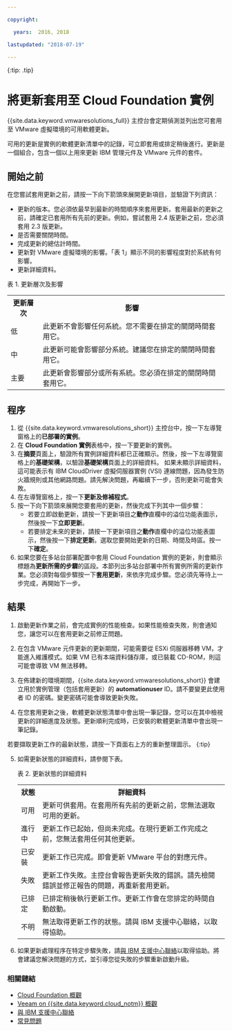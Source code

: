 ```yaml
---

copyright:

  years:  2016, 2018

lastupdated: "2018-07-19"

---
```


{:tip: .tip}

# 將更新套用至 Cloud Foundation 實例

{{site.data.keyword.vmwaresolutions_full}} 主控台會定期偵測並列出您可套用至 VMware 虛擬環境的可用軟體更新。

可用的更新是實例的軟體更新清單中的記錄，可立即套用或排定稍後進行。更新是一個組合，包含一個以上用來更新 IBM 管理元件及 VMware 元件的套件。

## 開始之前

在您嘗試套用更新之前，請按一下向下箭頭來展開更新項目，並驗證下列資訊：
* 更新的版本。您必須依最早到最新的時間順序來套用更新。套用最新的更新之前，請確定已套用所有先前的更新。例如，嘗試套用 2.4 版更新之前，您必須套用 2.3 版更新。
* 是否需要關閉時間。
* 完成更新的總估計時間。
* 更新對 VMware 虛擬環境的影響。「表 1」顯示不同的影響程度對於系統有何影響。
* 更新詳細資料。

表 1. 更新層次及影響

<table>
  <tr>
    <th>更新層次</th>
    <th>影響</th>
  </tr>
  <tr>
    <td>低</td>
    <td>此更新不會影響任何系統。您不需要在排定的關閉時間套用它。</td>
  </tr>
  <tr>
    <td>中</td>
  <td>此更新可能會影響部分系統。建議您在排定的關閉時間套用它。</td>
  </tr>
    <tr>
    <td>主要</td>
  <td>此更新會影響部分或所有系統。您必須在排定的關閉時間套用它。</td>
  </tr>
</table>

## 程序

1. 從 {{site.data.keyword.vmwaresolutions_short}} 主控台中，按一下左導覽窗格上的**已部署的實例**。
2. 在 **Cloud Foundation 實例**表格中，按一下要更新的實例。
3. 在**摘要**頁面上，驗證所有實例詳細資料都已正確顯示。然後，按一下左導覽窗格上的**基礎架構**，以驗證**基礎架構**頁面上的詳細資料。
   如果未顯示詳細資料，這可能表示有 IBM CloudDriver 虛擬伺服器實例 (VSI) 連線問題，因為發生防火牆規則或其他網路問題。請先解決問題，再繼續下一步，否則更新可能會失敗。
4. 在左導覽窗格上，按一下**更新及修補程式**。
5. 按一下向下箭頭來展開您要套用的更新，然後完成下列其中一個步驟：
   *  若要立即啟動更新，請按一下更新項目之**動作**直欄中的溢位功能表圖示，然後按一下**立即更新**。
   *  若要排定未來的更新，請按一下更新項目之**動作**直欄中的溢位功能表圖示，然後按一下**排定更新**。選取您要開始更新的日期、時間及時區。按一下**確定**。
6. 如果您要在多站台部署配置中套用 Cloud Foundation 實例的更新，則會顯示標題為**更新所需的步驟**的區段。本節列出多站台部署中所有實例所需的更新作業。您必須對每個步驟按一下**套用更新**，來依序完成步驟。您必須先等待上一步完成，再開始下一步。

## 結果

1. 啟動更新作業之前，會完成實例的性能檢查。如果性能檢查失敗，則會通知您，讓您可以在套用更新之前修正問題。
2. 在包含 VMware 元件更新的更新期間，可能需要從 ESXi 伺服器移轉 VM，才能進入維護模式。如果 VM 已有本端資料儲存庫，或已裝載 CD-ROM，則這可能會導致 VM 無法移轉。
3. 在佈建新的環境期間，{{site.data.keyword.vmwaresolutions_short}} 會建立用於實例管理（包括套用更新）的 **automationuser** ID。請不要變更此使用者 ID 的密碼。變更密碼可能會導致更新失敗。

4. 在您套用更新之後，軟體更新狀態清單中會出現一筆記錄，您可以在其中檢視更新的詳細進度及狀態。更新順利完成時，已安裝的軟體更新清單中會出現一筆記錄。

  若要擷取更新工作的最新狀態，請按一下頁面右上方的重新整理圖示。
  {:tip}

5. 如需更新狀態的詳細資料，請參閱下表。

   表 2. 更新狀態的詳細資料

    <table>
      <tr>
        <th>狀態</th>
        <th>詳細資料      </th>
      </tr>
      <tr>
        <td>可用</td>
        <td>更新可供套用。在套用所有先前的更新之前，您無法選取可用的更新。</td>
      </tr>
      <tr>
        <td>進行中</td>
      <td>更新工作已起始，但尚未完成。在現行更新工作完成之前，您無法套用任何其他更新。</td>
      </tr>
        <tr>
        <td>已安裝</td>
      <td>更新工作已完成。即會更新 VMware 平台的對應元件。</td>
      </tr>
        <tr>
        <td>失敗</td>
      <td>更新工作失敗。主控台會報告更新失敗的錯誤。請先檢閱錯誤並修正報告的問題，再重新套用更新。</td>
      </tr>
          <tr>
        <td>已排定</td>
      <td>已排定稍後執行更新工作。更新工作會在您排定的時間自動啟動。</td>
      </tr>
          <tr>
        <td>不明</td>
      <td>無法取得更新工作的狀態。請與 IBM 支援中心聯絡，以取得協助。</td>
      </tr>
    </table>

6. 如果更新處理程序在特定步驟失敗，請[與 IBM 支援中心聯絡](../vmonic/trbl_support.html)以取得協助。將會建議您解決問題的方式，並引導您從失敗的步驟重新啟動升級。

### 相關鏈結

* [Cloud Foundation 概觀](../sddc/sd_cloudfoundationoverview.html)
* [Veeam on {{site.data.keyword.cloud_notm}} 概觀](../services/veeam_considerations.html)
* [與 IBM 支援中心聯絡](../vmonic/trbl_support.html)
* [常見問題](../vmonic/faq.html)
